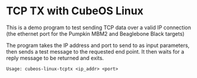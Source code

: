 # TCP TX with CubeOS Linux

This is a demo program to test sending TCP data over a valid IP connection (the ethernet port for the Pumpkin MBM2 and Beaglebone Black targets)

The program takes the IP address and port to send to as input parameters, then sends a test message to the requested end point.
It then waits for a reply message to be returned and exits.

	Usage: cubeos-linux-tcptx <ip_addr> <port>